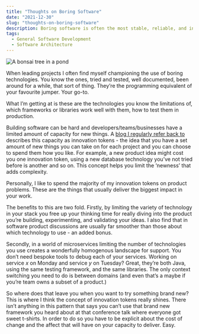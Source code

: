 ```yaml
---
title: "Thoughts on Boring Software"
date: "2021-12-30"
slug: "thoughts-on-boring-software"
description: Boring software is often the most stable, reliable, and innovative software. Here's a few reasons why.
tags:
  - General Software Development
  - Software Architecture
---
```


![A bonsai tree in a pond](/assets/blog/thoughts-on-boring-software/hero.jpg)

When leading projects I often find myself championing the use of boring technologies. You know the ones, tried and tested, well documented, been around for a while, that sort of thing. They’re the programming equivalent of your favourite jumper. Your go-to.

What I’m getting at is these are the technologies you know the limitations of, which frameworks or libraries work well with them, how to test them in production.

Building software can be hard and developers/teams/businesses have a limited amount of capacity for new things. A [blog I regularly refer back to](https://mcfunley.com/choose-boring-technology) describes this capacity as innovation tokens - the idea that you have a set amount of new things you can take on for each project and you can choose to spend them how you like. For example, a new product idea might cost you one innovation token, using a new database technology you’ve not tried before is another and so on. This concept helps you limit the ‘newness’ that adds complexity.

Personally, I like to spend the majority of my innovation tokens on product problems. These are the things that usually deliver the biggest impact in your work.

The benefits to this are two fold. Firstly, by limiting the variety of technology in your stack you free up your thinking time for really diving into the product you’re building, experimenting, and validating your ideas. I also find that in software product discussions are usually far smoother than those about which technology to use - an added bonus.

Secondly, in a world of microservices limiting the number of technologies you use creates a wonderfully homogenous landscape for support. You don’t need bespoke tools to debug each of your services. Working on service *x* on Monday and service *y* on Tuesday? Great, they’re both Java, using the same testing framework, and the same libraries. The only context switching you need to do is between domains (and even that’s a maybe if you’re team owns a subset of a product.)

So where does that leave you when you want to try something brand new? This is where I think the concept of innovation tokens really shines. There isn’t anything in this pattern that says you can’t use that brand new framework you heard about at that conference talk where everyone got sweet t-shirts. In order to do so you have to be explicit about the cost of change and the affect that will have on your capacity to deliver. Easy.
